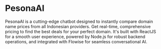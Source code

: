 # PesonaAI
PesonaAI is a cutting-edge chatbot designed to instantly compare domain name prices from all Indonesian providers. Get real-time, comprehensive pricing to find the best deals for your perfect domain. It's built with ReactJS for a smooth user experience, powered by Node.js for robust backend operations, and integrated with Flowise for seamless conversational AI.
